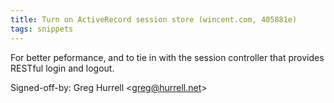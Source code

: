 ```yaml
---
title: Turn on ActiveRecord session store (wincent.com, 405881e)
tags: snippets
---
```


For better peformance, and to tie in with the session controller that provides RESTful login and logout.

Signed-off-by: Greg Hurrell &lt;greg@hurrell.net&gt;
